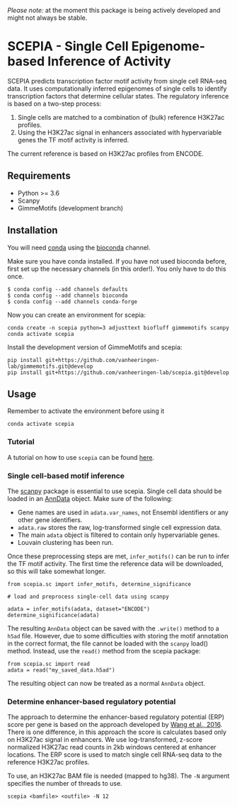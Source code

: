 *Please note:* at the moment this package is being actively developed and might not always be stable.

# SCEPIA - Single Cell Epigenome-based Inference of Activity

SCEPIA predicts transcription factor motif activity from single cell RNA-seq data. It uses computationally inferred epigenomes of single cells to identify transcription factors that determine cellular states. The regulatory inference is based on a two-step process:

1) Single cells are matched to a combination of (bulk) reference H3K27ac profiles.
2) Using the H3K27ac signal in enhancers associated with hypervariable genes the TF motif activity is inferred.

The current reference is based on H3K27ac profiles from ENCODE.

## Requirements

* Python >= 3.6
* Scanpy
* GimmeMotifs (development branch)

## Installation

You will need [conda](https://docs.continuum.io/anaconda/) using the [bioconda](https://bioconda.github.io/) channel.

Make sure you have conda installed. If you have not used bioconda before, first set up the necessary channels (in this order!). You only have to do this once.

```
$ conda config --add channels defaults
$ conda config --add channels bioconda
$ conda config --add channels conda-forge
```

Now you can create an environment for scepia:

``` 
conda create -n scepia python=3 adjusttext biofluff gimmemotifs scanpy
conda activate scepia
```

Install the development version of GimmeMotifs and scepia:

```
pip install git+https://github.com/vanheeringen-lab/gimmemotifs.git@develop
pip install git+https://github.com/vanheeringen-lab/scepia.git@develop
```

## Usage

Remember to activate the environment before using it
```
conda activate scepia
```

### Tutorial

A tutorial on how to use `scepia` can be found [here](tutorials/scepia_tutorial.ipynb).

### Single cell-based motif inference

The [scanpy](https://github.com/theislab/scanpy) package is essential to use scepia. Single cell data should be loaded in an [AnnData](https://anndata.readthedocs.io/en/latest/anndata.AnnData.html) object.
Make sure of the following:

* Gene names are used in `adata.var_names`, not Ensembl identifiers or any other gene identifiers.
* `adata.raw` stores the raw, log-transformed single cell expression data.
* The main `adata` object is filtered to contain only hypervariable genes.
* Louvain clustering has been run.

Once these preprocessing steps are met, `infer_motifs()` can be run to infer the TF motif activity. The first time the reference data will be downloaded, so this will take somewhat longer.

```
from scepia.sc import infer_motifs, determine_significance

# load and preprocess single-cell data using scanpy

adata = infer_motifs(adata, dataset="ENCODE")
determine_significance(adata)
```

The resulting `AnnData` object can be saved with the `.write()` method to a `h5ad` file. However, due to some difficulties with storing the motif annotation in the correct format, the file cannot be loaded with the `scanpy` load() method. Instead, use the `read()` method from the scepia package:

```
from scepia.sc import read
adata = read("my_saved_data.h5ad")
```

The resulting object can now be treated as a normal `AnnData` object.


### Determine enhancer-based regulatory potential

The approach to determine the enhancer-based regulatory potential (ERP) score per gene is based on the approach developed by [Wang et al., 2016](https://dx.doi.org/10.1101%2Fgr.201574.115). There is one difference, in this approach the score is calculates based only on H3K27ac signal in enhancers. We use log-transformed, z-score normalized H3K27ac read counts in 2kb windows centered at enhancer locations. The ERP score is used to match single cell RNA-seq data to the reference H3K27ac profiles.

To use, an H3K27ac BAM file is needed (mapped to hg38). The `-N` argument
specifies the number of threads to use.

```
scepia <bamfile> <outfile> -N 12
```

